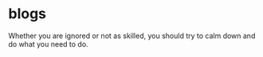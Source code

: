 # blogs
Whether you are ignored or not as skilled, you should try to calm down and do what you need to do.
